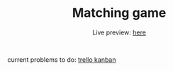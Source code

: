 <h1 align="center">Matching game</h1>
<p align="center">Live preview: <a href="https://akaomy.github.io/matching-game/"> here</a></p><br>

<p>current problems to do:
  <a href="https://trello.com/b/DxmZk6dZ/matching-game"> trello kanban</a>
</p>
